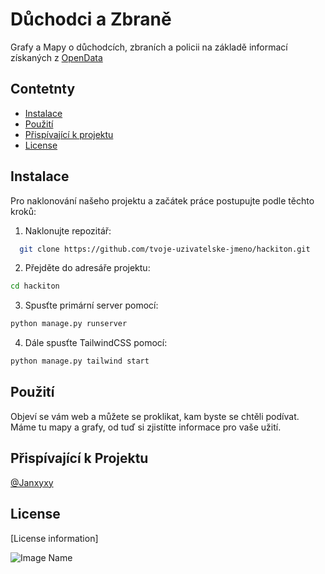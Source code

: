 # Důchodci a Zbraně 

Grafy a Mapy o důchodcích, zbraních a policii na základě informací získaných z [OpenData](https://opendata.gov.cz/)

## Contetnty
- [Instalace](#instalace)
- [Použití](#pouziti)
- [Přispívající k projektu](#prispivaci)
- [License](#license)

## Instalace
Pro naklonování našeho projektu a začátek práce postupujte podle těchto kroků:

1. Naklonujte repozitář:
 ```bash
   git clone https://github.com/tvoje-uzivatelske-jmeno/hackiton.git
   ```
2. Přejděte do adresáře projektu:
```bash
cd hackiton
```
3. Spusťte primární server pomocí:
```bash
python manage.py runserver
```
4. Dále spusťte TailwindCSS pomocí:
```bash
python manage.py tailwind start
```

## Použití
Objeví se vám web a můžete se proklikat, kam byste se chtěli podívat. 
Máme tu mapy a grafy, od tuď si zjistítte informace pro vaše užití. 

## Přispívající k Projektu

[@Janxyxy](https://github.com/Janxyxy)


## License

[License information]

![Image Name](image_url)

